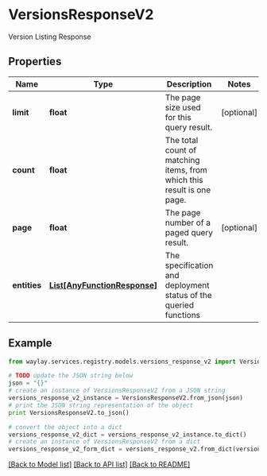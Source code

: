 # VersionsResponseV2

Version Listing Response

## Properties

Name | Type | Description | Notes
------------ | ------------- | ------------- | -------------
**limit** | **float** | The page size used for this query result. | [optional] 
**count** | **float** | The total count of matching items, from which this result is one page. | 
**page** | **float** | The page number of a paged query result. | [optional] 
**entities** | [**List[AnyFunctionResponse]**](AnyFunctionResponse.md) | The specification and deployment status of the queried functions | 

## Example

```python
from waylay.services.registry.models.versions_response_v2 import VersionsResponseV2

# TODO update the JSON string below
json = "{}"
# create an instance of VersionsResponseV2 from a JSON string
versions_response_v2_instance = VersionsResponseV2.from_json(json)
# print the JSON string representation of the object
print VersionsResponseV2.to_json()

# convert the object into a dict
versions_response_v2_dict = versions_response_v2_instance.to_dict()
# create an instance of VersionsResponseV2 from a dict
versions_response_v2_form_dict = versions_response_v2.from_dict(versions_response_v2_dict)
```
[[Back to Model list]](../README.md#documentation-for-models) [[Back to API list]](../README.md#documentation-for-api-endpoints) [[Back to README]](../README.md)


